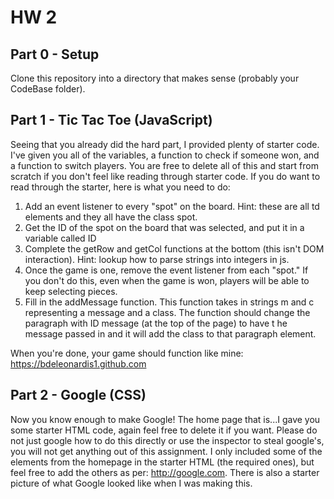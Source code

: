 # HW 2
## Part 0 - Setup
Clone this repository into a directory that makes sense (probably your CodeBase folder).
## Part 1 - Tic Tac Toe (JavaScript)
Seeing that you already did the hard part, I provided plenty of starter code. I've given you all of the variables, a function to check if someone won, and a function to switch players. You are free to delete all of this and start from scratch if you don't feel like reading through starter code. If you do want to read through the starter, here is what you need to do:

1. Add an event listener to every "spot" on the board. Hint: these are all td elements and they all have the class spot.  
2. Get the ID of the spot on the board that was selected, and put it in a variable called ID  
3. Complete the getRow and getCol functions at the bottom (this isn't DOM interaction). Hint: lookup how to parse strings into integers in js.  
4. Once the game is one, remove the event listener from each "spot." If you don't do this, even when the game is won, players will be able to keep selecting pieces.  
5. Fill in the addMessage function. This function takes in strings m and c representing a message and a class. The function should change the paragraph with ID message (at the top of the page) to have t he message passed in and it will add the class to that paragraph element.

When you're done, your game should function like mine: <https://bdeleonardis1.github.com>

## Part 2 - Google (CSS)
Now you know enough to make Google! The home page that is...I gave you some starter HTML code, again feel free to delete it if you want. Please do not just google how to do this directly or use the inspector to steal google's, you will not get anything out of this assignment. I only included some of the elements from the homepage in the starter HTML (the required ones), but feel free to add the others as per: <http://google.com>. There is also a starter picture of what Google looked like when I was making this.
